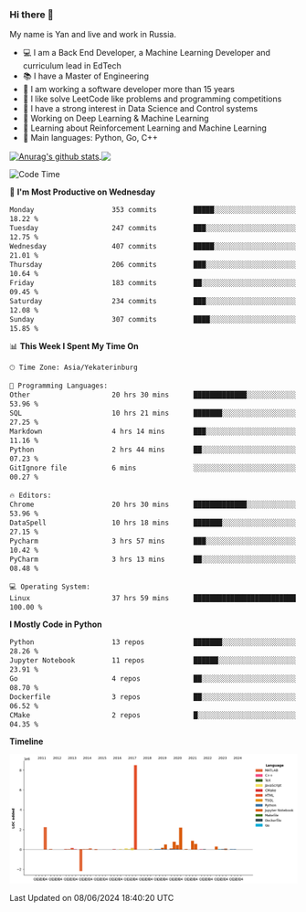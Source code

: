 ### Hi there 👋

My name is Yan and live and work in Russia.

- 💻 I am a Back End Developer, a Machine Learning Developer and curriculum lead in EdTech
- 📚 I have a Master of Engineering
- 🤔 I am working a software developer more than 15 years
- 🌱 I like solve LeetCode like problems and programming competitions
- 📝 I have a strong interest in Data Science and Control systems
- 🔭 Working on Deep Learning & Machine Learning
- 🌱 Learning about Reinforcement Learning and Machine Learning
- 🌟 Main languages: Python, Go, C++

<!--


**yanchick/yanchick** is a ✨ _special_ ✨ repository because its `README.md` (this file) appears on your GitHub profile.

Here are some ideas to get you started:

- I am a self taught Full Stack Developer and a Machine Learning Developer
- 🌱 I’m currently learning ...
- 👯 I’m looking to collaborate on ...
- 🤔 I’m looking for help with ...
- 💬 Ask me about ...
- 📫 How to reach me: ...
- 😄 Pronouns: ...
- ⚡ Fun fact: ...

-->


<a href="https://github.com/anuraghazra/github-readme-stats">
    <img align="center" src="https://github-readme-stats.vercel.app/api?username=yanchick&count_private=true" alt="Anurag's github stats" />
</a>
<a href="https://github.com/anuraghazra/github-readme-stats">
    <img align="center" src="https://github-readme-stats.vercel.app/api/top-langs/?username=yanchick&hide=javascript,html,CSS" />
</a>

<!--START_SECTION:waka-->
![Code Time](http://img.shields.io/badge/Code%20Time-2%2C003%20hrs%2031%20mins-blue)

📅 **I'm Most Productive on Wednesday** 

```text
Monday                   353 commits         █████░░░░░░░░░░░░░░░░░░░░   18.22 % 
Tuesday                  247 commits         ███░░░░░░░░░░░░░░░░░░░░░░   12.75 % 
Wednesday                407 commits         █████░░░░░░░░░░░░░░░░░░░░   21.01 % 
Thursday                 206 commits         ███░░░░░░░░░░░░░░░░░░░░░░   10.64 % 
Friday                   183 commits         ██░░░░░░░░░░░░░░░░░░░░░░░   09.45 % 
Saturday                 234 commits         ███░░░░░░░░░░░░░░░░░░░░░░   12.08 % 
Sunday                   307 commits         ████░░░░░░░░░░░░░░░░░░░░░   15.85 % 
```


📊 **This Week I Spent My Time On** 

```text
🕑︎ Time Zone: Asia/Yekaterinburg

💬 Programming Languages: 
Other                    20 hrs 30 mins      █████████████░░░░░░░░░░░░   53.96 % 
SQL                      10 hrs 21 mins      ███████░░░░░░░░░░░░░░░░░░   27.25 % 
Markdown                 4 hrs 14 mins       ███░░░░░░░░░░░░░░░░░░░░░░   11.16 % 
Python                   2 hrs 44 mins       ██░░░░░░░░░░░░░░░░░░░░░░░   07.23 % 
GitIgnore file           6 mins              ░░░░░░░░░░░░░░░░░░░░░░░░░   00.27 % 

🔥 Editors: 
Chrome                   20 hrs 30 mins      █████████████░░░░░░░░░░░░   53.96 % 
DataSpell                10 hrs 18 mins      ███████░░░░░░░░░░░░░░░░░░   27.15 % 
Pycharm                  3 hrs 57 mins       ███░░░░░░░░░░░░░░░░░░░░░░   10.42 % 
PyCharm                  3 hrs 13 mins       ██░░░░░░░░░░░░░░░░░░░░░░░   08.48 % 

💻 Operating System: 
Linux                    37 hrs 59 mins      █████████████████████████   100.00 % 
```

**I Mostly Code in Python** 

```text
Python                   13 repos            ███████░░░░░░░░░░░░░░░░░░   28.26 % 
Jupyter Notebook         11 repos            ██████░░░░░░░░░░░░░░░░░░░   23.91 % 
Go                       4 repos             ██░░░░░░░░░░░░░░░░░░░░░░░   08.70 % 
Dockerfile               3 repos             ██░░░░░░░░░░░░░░░░░░░░░░░   06.52 % 
CMake                    2 repos             █░░░░░░░░░░░░░░░░░░░░░░░░   04.35 % 
```



**Timeline**

![Lines of Code chart](https://raw.githubusercontent.com/yanchick/yanchick/main/assets/bar_graph.png)


 Last Updated on 08/06/2024 18:40:20 UTC
<!--END_SECTION:waka-->

